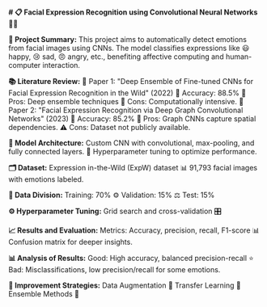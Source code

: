 **# 📋 Facial Expression Recognition using Convolutional Neural Networks 🧑‍💻**

**📝 Project Summary:**
This project aims to automatically detect emotions from facial images using CNNs. The model classifies expressions like 😃 happy, 😢 sad, 😠 angry, etc., benefiting affective computing and human-computer interaction.

**📚 Literature Review:**
📄 Paper 1: "Deep Ensemble of Fine-tuned CNNs for Facial Expression Recognition in the Wild" (2022) 🎯 Accuracy: 88.5% 🤩 Pros: Deep ensemble techniques 🤔 Cons: Computationally intensive.
📄 Paper 2: "Facial Expression Recognition via Deep Graph Convolutional Networks" (2023) 🎯 Accuracy: 85.2% 🌟 Pros: Graph CNNs capture spatial dependencies. ⚠️ Cons: Dataset not publicly available.

**🧠 Model Architecture:**
Custom CNN with convolutional, max-pooling, and fully connected layers. 🚀 Hyperparameter tuning to optimize performance.

**🗂️ Dataset:**
Expression in-the-Wild (ExpW) dataset 📊 91,793 facial images with emotions labeled.

**📂 Data Division:**
Training: 70% ⚙️ Validation: 15% ⚖️ Test: 15%

**⚙️ Hyperparameter Tuning:**
Grid search and cross-validation 🎛️

**📈 Results and Evaluation:**
Metrics: Accuracy, precision, recall, F1-score 📊 Confusion matrix for deeper insights.

**📊 Analysis of Results:**
Good: High accuracy, balanced precision-recall ⭐ Bad: Misclassifications, low precision/recall for some emotions.

**🔮 Improvement Strategies:**
Data Augmentation 🔄 Transfer Learning 🔄 Ensemble Methods 🔗
